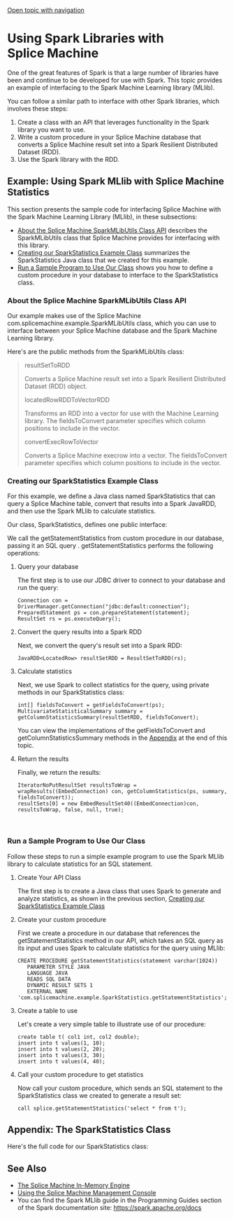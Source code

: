 [Open topic with navigation](../../../index.html#Shared/Developers/Fundamentals/SparkLibraries.html)

[]()Using Spark Libraries with Splice Machine
=============================================

One of the great features of Spark is that a large number of libraries have been and continue to be developed for use with Spark. This topic provides an example of interfacing to the Spark Machine Learning library (MLlib).

You can follow a similar path to interface with other Spark libraries, which involves these steps:

1.  Create a class with an API that leverages functionality in the Spark library you want to use.
2.  Write a custom procedure in your Splice Machine database that converts a Splice Machine result set into a Spark Resilient Distributed Dataset (RDD).
3.  Use the Spark library with the RDD.

Example: Using Spark MLlib with Splice Machine Statistics
---------------------------------------------------------

This section presents the sample code for interfacing Splice Machine with the Spark Machine Learning Library (MLlib), in these subsections:

-   [About the Splice Machine SparkMLibUtils Class API](#About) describes the SparkMLibUtils class that Splice Machine provides for interfacing with this library.
-   [Creating our SparkStatistics Example Class](#Create) summarizes the <span class="CodeFont">SparkStatistics</span> Java class that we created for this example.
-   [Run a Sample Program to Use Our Class](#Run) shows you how to define a custom procedure in your database to interface to the <span class="CodeFont">SparkStatistics</span> class.

### []()About the Splice Machine SparkMLibUtils Class API

Our example makes use of the Splice Machine <span class="CodeFont">com.splicemachine.example.SparkMLibUtils</span> class, which you can use to interface between your Splice Machine database and the Spark Machine Learning library.

Here's are the public methods from the <span class="CodeFont">SparkMLibUtils</span> class:

> resultSetToRDD
>
> Converts a Splice Machine result set into a Spark Resilient Distributed Dataset (RDD) object.
>
> locatedRowRDDToVectorRDD
>
> Transforms an RDD into a vector for use with the Machine Learning library. The <span class="CodeFont">fieldsToConvert</span> parameter specifies which column positions to include in the vector.
>
> convertExecRowToVector
>
> Converts a Splice Machine <span class="CodeFont">execrow</span> into a vector. The <span class="CodeFont">fieldsToConvert</span> parameter specifies which column positions to include in the vector.

### []()Creating our SparkStatistics Example Class

For this example, we define a Java class named SparkStatistics that can query a Splice Machine table, convert that results into a Spark JavaRDD, and then use the Spark MLlib to calculate statistics.

Our class, <span class="CodeFont">SparkStatistics</span>, defines one public interface:

We call the <span class="CodeFont">getStatementStatistics</span> from custom procedure in our database, passing it an SQL query . <span class="CodeFont">getStatementStatistics</span> performs the following operations:

1.  Query your database

    The first step is to use our JDBC driver to connect to your database and run the query:

    ``` Example
    Connection con = DriverManager.getConnection("jdbc:default:connection");
    PreparedStatement ps = con.prepareStatement(statement);
    ResultSet rs = ps.executeQuery();
    ```

2.  Convert the query results into a Spark RDD

    Next, we convert the query's result set into a Spark RDD:

    ``` Example
    JavaRDD<LocatedRow> resultSetRDD = ResultSetToRDD(rs);
    ```

3.  Calculate statistics

    Next, we use Spark to collect statistics for the query, using private methods in our <span class="CodeFont">SparkStatistics</span> class:

    ``` Example
    int[] fieldsToConvert = getFieldsToConvert(ps);
    MultivariateStatisticalSummary summary = getColumnStatisticsSummary(resultSetRDD, fieldsToConvert);
    ```

    You can view the implementations of the <span class="CodeFont">getFieldsToConvert</span> and <span class="CodeFont">getColumnStatisticsSummary</span> methods in the <span class="ItalicFont">[Appendix](#Appendix)</span> at the end of this topic.

4.  Return the results

    Finally, we return the results:

    ``` Example
    IteratorNoPutResultSet resultsToWrap = wrapResults((EmbedConnection) con, getColumnStatistics(ps, summary, fieldsToConvert));
    resultSets[0] = new EmbedResultSet40((EmbedConnection)con, resultsToWrap, false, null, true);
    ```

 

### []()Run a Sample Program to Use Our Class

Follow these steps to run a simple example program to use the Spark MLlib library to calculate statistics for an SQL statement.

1.  Create Your API Class

    The first step is to create a Java class that uses Spark to generate and analyze statistics, as shown in the previous section, [Creating our SparkStatistics Example Class](#Create)

2.  Create your custom procedure

    First we create a procedure in our database that references the <span class="CodeFont">getStatementStatistics</span> method in our API, which takes an SQL query as its input and uses Spark to calculate statistics for the query using MLlib:

    ``` Example
    CREATE PROCEDURE getStatementStatistics(statement varchar(1024)) 
       PARAMETER STYLE JAVA
       LANGUAGE JAVA 
       READS SQL DATA 
       DYNAMIC RESULT SETS 1 
       EXTERNAL NAME 'com.splicemachine.example.SparkStatistics.getStatementStatistics';
    ```

3.  Create a table to use

    Let's create a very simple table to illustrate use of our procedure:

    ``` Example
    create table t( col1 int, col2 double);
    insert into t values(1, 10);
    insert into t values(2, 20);
    insert into t values(3, 30);
    insert into t values(4, 40);
    ```

4.  Call your custom procedure to get statistics

    Now call your custom procedure, which sends an SQL statement to the SparkStatistics class we created to generate a result set:

    ``` Example
    call splice.getStatementStatistics('select * from t');
    ```

[]()Appendix: The SparkStatistics Class
---------------------------------------

Here's the full code for our SparkStatistics class:

See Also
--------

-   [The Splice Machine In-Memory Engine](../../../OnPremise/GettingStarted/InMemoryEngine.html)
-   [Using the Splice Machine Management Console](../../ManagementConsole/Intro.ManagementConsole.html)
-   You can find the Spark MLlib guide in the Programming Guides section of the Spark documentation site: <https://spark.apache.org/docs>

 


